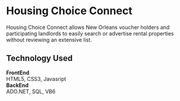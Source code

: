 # Housing Choice Connect
Housing Choice Connect allows New Orleans voucher holders and participating landlords to easily search or advertise rental properties without reviewing an extensive list.

## Technology Used
<b>FrontEnd</b> <br />
HTML5, CSS3, Javasript <br />
<b>BackEnd</b> <br />
ADO.NET, SQL, VB6 <br />
